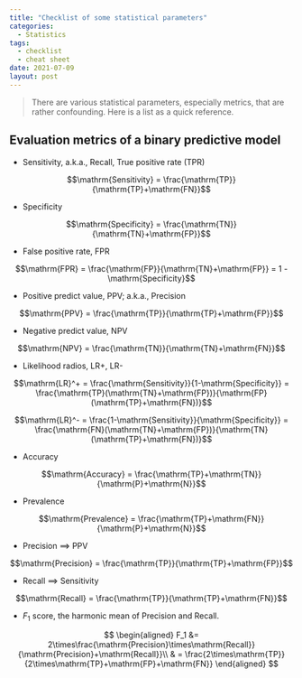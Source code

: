 ```yaml
---
title: "Checklist of some statistical parameters"
categories:
  - Statistics
tags:
  - checklist
  - cheat sheet
date: 2021-07-09
layout: post
---
```


> There are various statistical parameters, especially metrics, that are rather confounding. Here is a list as a quick reference.

## Evaluation metrics of a binary predictive model

- Sensitivity, a.k.a., Recall, True positive rate (TPR)

$$\mathrm{Sensitivity} = \frac{\mathrm{TP}}{\mathrm{TP}+\mathrm{FN}}$$

- Specificity

$$\mathrm{Specificity} = \frac{\mathrm{TN}}{\mathrm{TN}+\mathrm{FP}}$$

- False positive rate, FPR

$$\mathrm{FPR} = \frac{\mathrm{FP}}{\mathrm{TN}+\mathrm{FP}} = 1 - \mathrm{Specificity}$$

- Positive predict value, PPV; a.k.a., Precision

$$\mathrm{PPV} = \frac{\mathrm{TP}}{\mathrm{TP}+\mathrm{FP}}$$

- Negative predict value, NPV

$$\mathrm{NPV} = \frac{\mathrm{TN}}{\mathrm{TN}+\mathrm{FN}}$$

- Likelihood radios, LR+, LR-

$$\mathrm{LR}^+ = \frac{\mathrm{Sensitivity}}{1-\mathrm{Specificity}} = \frac{\mathrm{TP}(\mathrm{TN}+\mathrm{FP})}{\mathrm{FP}(\mathrm{TP}+\mathrm{FN})}$$

$$\mathrm{LR}^- = \frac{1-\mathrm{Sensitivity}}{\mathrm{Specificity}} = \frac{\mathrm{FN}(\mathrm{TN}+\mathrm{FP})}{\mathrm{TN}(\mathrm{TP}+\mathrm{FN})}$$

- Accuracy

$$\mathrm{Accuracy} = \frac{\mathrm{TP}+\mathrm{TN}}{\mathrm{P}+\mathrm{N}}$$

- Prevalence

$$\mathrm{Prevalence} = \frac{\mathrm{TP}+\mathrm{FN}}{\mathrm{P}+\mathrm{N}}$$

- Precision ==> PPV

$$\mathrm{Precision} = \frac{\mathrm{TP}}{\mathrm{TP}+\mathrm{FP}}$$

- Recall ==> Sensitivity

$$\mathrm{Recall} = \frac{\mathrm{TP}}{\mathrm{TP}+\mathrm{FN}}$$

- $F_1$ score, the harmonic mean of Precision and Recall.

$$
\begin{aligned}
F_1 &= 2\times\frac{\mathrm{Precision}\times\mathrm{Recall}}{\mathrm{Precision}+\mathrm{Recall}}\\
& = \frac{2\times\mathrm{TP}}{2\times\mathrm{TP}+\mathrm{FP}+\mathrm{FN}}
\end{aligned}
$$
